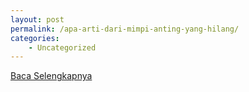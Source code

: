 ```yaml
---
layout: post
permalink: /apa-arti-dari-mimpi-anting-yang-hilang/
categories:
    - Uncategorized
---
```


[Baca Selengkapnya](/10)